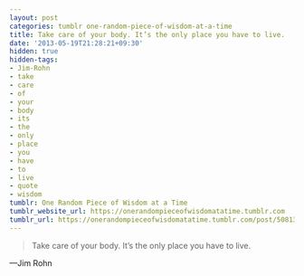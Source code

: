```yaml
---
layout: post
categories: tumblr one-random-piece-of-wisdom-at-a-time
title: Take care of your body. It’s the only place you have to live.
date: '2013-05-19T21:28:21+09:30'
hidden: true
hidden-tags:
- Jim-Rohn
- take
- care
- of
- your
- body
- its
- the
- only
- place
- you
- have
- to
- live
- quote
- wisdom
tumblr: One Random Piece of Wisdom at a Time
tumblr_website_url: https://onerandompieceofwisdomatatime.tumblr.com
tumblr_url: https://onerandompieceofwisdomatatime.tumblr.com/post/50813669043/take-care-of-your-body-its-the-only-place-you
---
```

> Take care of your body. It’s the only place you have to live.

—Jim Rohn

